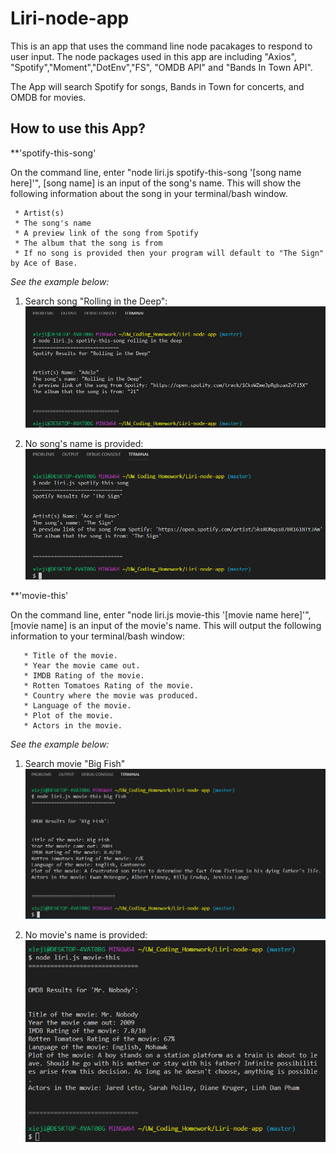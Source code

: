 # Liri-node-app

This is an app that uses the command line node pacakages to respond to user input. The node packages used in this app are including "Axios", "Spotify","Moment","DotEnv","FS", "OMDB API" and "Bands In Town API". 

The App will search Spotify for songs, Bands in Town for concerts, and OMDB for movies. 

## How to use this App?

**'spotify-this-song'

On the command line, enter "node liri.js spotify-this-song '[song name here]'", [song name] is an input of the song's name. This will show the following information about the song in your terminal/bash window. 

     * Artist(s)
     * The song's name
     * A preview link of the song from Spotify
     * The album that the song is from
     * If no song is provided then your program will default to "The Sign" by Ace of Base.

*See the example below:*

1. Search song "Rolling in the Deep":
![spotify-this-song](/images/spotify-this-song1.PNG)

2. No song's name is provided:
![spotify-this-song](/images/spotify-this-song2.PNG)

**'movie-this'

On the command line, enter "node liri.js movie-this '[movie name here]'", [movie name] is an input of the movie's name. This will output the following information to your terminal/bash window:

       * Title of the movie.
       * Year the movie came out.
       * IMDB Rating of the movie.
       * Rotten Tomatoes Rating of the movie.
       * Country where the movie was produced.
       * Language of the movie.
       * Plot of the movie.
       * Actors in the movie.

*See the example below:*

1. Search movie "Big Fish"
![movie-this](/images/movie-this1.PNG)

2. No movie's name is provided:
![movie-this](/images/movie-this2.PNG)
